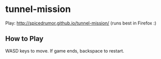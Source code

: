 # tunnel-mission

Play: http://spicedrumor.github.io/tunnel-mission/
(runs best in Firefox :)

How to Play
---
WASD keys to move.
If game ends, backspace to restart.
